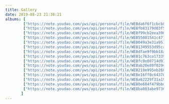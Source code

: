 ```yaml
---
title: Gallery
date: 2019-08-23 21:38:21
albums: [
        ["https://note.youdao.com/yws/api/personal/file/WEBda6f6f1cbcb8ce268cd125fe8257fe19?method=download&shareKey=b2dc22f3d0c8bc139159a47f150c4580","西安地铁"],
        ["https://note.youdao.com/yws/api/personal/file/WEBfb83179d03f531590a2347cc1e44d809?method=download&shareKey=a4d58301155d05c2818af62fd4edf998","西安机场"],
        ["https://note.youdao.com/yws/api/personal/file/WEBf99cb2eea3901bf476cd762db3583f0b?method=download&shareKey=fd3a653bc47d7697f9b28c8ee550ede8","西安夜晚街道"],
        ["https://note.youdao.com/yws/api/personal/file/WEB55081541c47754222d87df4a8fd9d1b0?method=download&shareKey=1465437e988a22765d68c7b367eaed23","实验室合照"],
        ["https://note.youdao.com/yws/api/personal/file/WEB049a3e31a9519a81efc22283e1b33941?method=download&shareKey=4746086d865ac978907f24ab80b7ceb0","查济村落"],
        ["https://note.youdao.com/yws/api/personal/file/WEB1349553d95cad35704dd8cc60ec34188?method=download&shareKey=497173f5e02199f7b2b49fbe492092c5","回首掏"],
        ["https://note.youdao.com/yws/api/personal/file/WEBdfae9f9bb18af3da16e042ab118ba2ef?method=download&shareKey=52682b2123e3b93745a4208b23a30db5","树旁人家"],
        ["https://note.youdao.com/yws/api/personal/file/WEB1c763ca17339d3c90dbbcc7c8ec5c599?method=download&shareKey=3f0a4c60bc0afea8065aca9d976f5c52","遥看主席"],
        ["https://note.youdao.com/yws/api/personal/file/WEBfc0e08714d917129177f8f54866b79de?method=download&shareKey=ef2e0916a1e390de5beaf4125a99d486","蜜汁微笑"],
        ["https://note.youdao.com/yws/api/personal/file/WEBab20e89f029d2892772459ca5f08b9b1?method=download&shareKey=9bc4cb3b0e5b114a1d8dbabd81cad675","全是我"],
        ["https://note.youdao.com/yws/api/personal/file/WEB210e995eb268146544cfc3177c99b96a?method=download&shareKey=ae2f56022f4af595c384e7054e5db2ca","这个小女孩好乖"],
        ["https://note.youdao.com/yws/api/personal/file/WEBe16ff0c64378726447684bfabeacd271?method=download&shareKey=b37f88a702230e6d6d4db18603c7b927","全国各地的“小黄”都这样"],
        ["https://note.youdao.com/yws/api/personal/file/WEBa62229f31a1904dc365e4c820fac108b?method=download&shareKey=a7d8d07fc3d25f45b9fd5f23b72e4484","夸张"],
        ["https://note.youdao.com/yws/api/personal/file/WEB0e684f479bbd4d42e412edbc20929b7f?method=download&shareKey=474f87e46fa283995338f69223f751a0","牌友"],
        ["https://note.youdao.com/yws/api/personal/file/WEBba083abe9736b19d258ca9b5a1001bc6?method=download&shareKey=3278b534f8629ee299ee608aba746905","聊岁月"],
       ]
---
```

